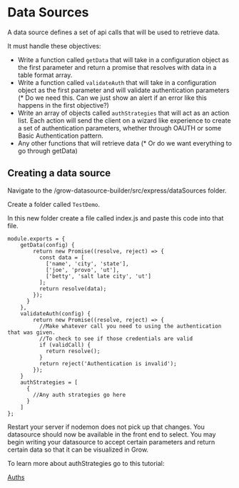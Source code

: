 # Data Sources

A data source defines a set of api calls that will be used to retrieve data. 

It must handle these objectives:

* Write a function called `getData` that will take in a configuration object as the first parameter and return a promise that resolves with data in a table format array.
* Write a function called `validateAuth` that will take in a configuration object as the first parameter and will validate authentication parameters (* Do we need this. Can we just show an alert if an error like this happens in the first objective?)
* Write an array of objects called `authStrategies` that will act as an action list. Each action will send the client on a wizard like experience to create a set of authentication parameters, whether through OAUTH or some Basic Authentication pattern.
* Any other functions that will retrieve data (* Or do we want everything to go through getData)

## Creating a data source

Navigate to the /grow-datasource-builder/src/express/dataSources folder.

Create a folder called `TestDemo`.

In this new folder create a file called index.js and paste this code into that file.

```
module.exports = {
    getData(config) {
        return new Promise((resolve, reject) => {
          const data = [
            ['name', 'city', 'state'],
            ['joe', 'provo', 'ut'],
            ['betty', 'salt late city', 'ut']
          ];
          return resolve(data);
        });
      }
    },
    validateAuth(config) {
        return new Promise((resolve, reject) => {
          //Make whatever call you need to using the authentication that was given.
          //To check to see if those credentials are valid
          if (validCall) {
            return resolve();
          }
          return reject('Authentication is invalid');
        });
    }
    authStrategies = [
      {
        //Any auth strategies go here
      }
    ]
};
```

Restart your server if nodemon does not pick up that changes. You datasource should now be available in the front end to select. You may begin writing your datasource to accept certain parameters and return certain data so that it can be visualized in Grow.

To learn more about authStrategies go to this tutorial:

[Auths](./auths/README.md)
